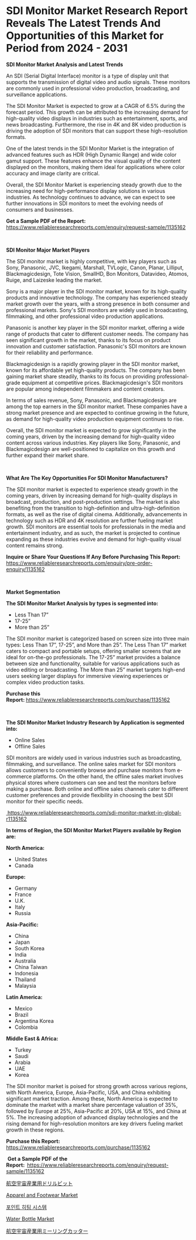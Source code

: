 <p><h1>SDI Monitor Market Research Report Reveals The Latest Trends And Opportunities of this Market for Period from 2024 - 2031</h1></p><p><strong>SDI Monitor Market Analysis and Latest Trends</strong></p>
<p><p>An SDI (Serial Digital Interface) monitor is a type of display unit that supports the transmission of digital video and audio signals. These monitors are commonly used in professional video production, broadcasting, and surveillance applications.</p><p>The SDI Monitor Market is expected to grow at a CAGR of 6.5% during the forecast period. This growth can be attributed to the increasing demand for high-quality video displays in industries such as entertainment, sports, and news broadcasting. Furthermore, the rise in 4K and 8K video production is driving the adoption of SDI monitors that can support these high-resolution formats.</p><p>One of the latest trends in the SDI Monitor Market is the integration of advanced features such as HDR (High Dynamic Range) and wide color gamut support. These features enhance the visual quality of the content displayed on the monitors, making them ideal for applications where color accuracy and image clarity are critical.</p><p>Overall, the SDI Monitor Market is experiencing steady growth due to the increasing need for high-performance display solutions in various industries. As technology continues to advance, we can expect to see further innovations in SDI monitors to meet the evolving needs of consumers and businesses.</p></p>
<p><strong>Get a Sample PDF of the Report:&nbsp;</strong> <a href="https://www.reliableresearchreports.com/enquiry/request-sample/1135162">https://www.reliableresearchreports.com/enquiry/request-sample/1135162</a></p>
<p>&nbsp;</p>
<p><strong>SDI Monitor Major Market Players</strong></p>
<p><p>The SDI monitor market is highly competitive, with key players such as Sony, Panasonic, JVC, Ikegami, Marshall, TVLogic, Canon, Planar, Lilliput, Blackmagicdesign, Tote Vision, SmallHD, Bon Monitors, Datavideo, Atomos, Ruige, and Laizeske leading the market.</p><p>Sony is a major player in the SDI monitor market, known for its high-quality products and innovative technology. The company has experienced steady market growth over the years, with a strong presence in both consumer and professional markets. Sony's SDI monitors are widely used in broadcasting, filmmaking, and other professional video production applications.</p><p>Panasonic is another key player in the SDI monitor market, offering a wide range of products that cater to different customer needs. The company has seen significant growth in the market, thanks to its focus on product innovation and customer satisfaction. Panasonic's SDI monitors are known for their reliability and performance.</p><p>Blackmagicdesign is a rapidly growing player in the SDI monitor market, known for its affordable yet high-quality products. The company has been gaining market share steadily, thanks to its focus on providing professional-grade equipment at competitive prices. Blackmagicdesign's SDI monitors are popular among independent filmmakers and content creators.</p><p>In terms of sales revenue, Sony, Panasonic, and Blackmagicdesign are among the top earners in the SDI monitor market. These companies have a strong market presence and are expected to continue growing in the future, as demand for high-quality video production equipment continues to rise.</p><p>Overall, the SDI monitor market is expected to grow significantly in the coming years, driven by the increasing demand for high-quality video content across various industries. Key players like Sony, Panasonic, and Blackmagicdesign are well-positioned to capitalize on this growth and further expand their market share.</p></p>
<p>&nbsp;</p>
<p><strong>What Are The Key Opportunities For SDI Monitor Manufacturers?</strong></p>
<p><p>The SDI monitor market is expected to experience steady growth in the coming years, driven by increasing demand for high-quality displays in broadcast, production, and post-production settings. The market is also benefiting from the transition to high-definition and ultra-high-definition formats, as well as the rise of digital cinema. Additionally, advancements in technology such as HDR and 4K resolution are further fueling market growth. SDI monitors are essential tools for professionals in the media and entertainment industry, and as such, the market is projected to continue expanding as these industries evolve and demand for high-quality visual content remains strong.</p></p>
<p><strong>Inquire or Share Your Questions If Any Before Purchasing This Report:</strong> <a href="https://www.reliableresearchreports.com/enquiry/pre-order-enquiry/1135162">https://www.reliableresearchreports.com/enquiry/pre-order-enquiry/1135162</a></p>
<p>&nbsp;</p>
<p><strong>Market Segmentation</strong></p>
<p><strong>The SDI Monitor Market Analysis by types is segmented into:</strong></p>
<p><ul><li>Less Than 17”</li><li>17-25”</li><li>More than 25”</li></ul></p>
<p><p>The SDI monitor market is categorized based on screen size into three main types: Less Than 17”, 17-25”, and More than 25”. The Less Than 17” market caters to compact and portable setups, offering smaller screens that are ideal for on-the-go professionals. The 17-25” market provides a balance between size and functionality, suitable for various applications such as video editing or broadcasting. The More than 25” market targets high-end users seeking larger displays for immersive viewing experiences or complex video production tasks.</p></p>
<p><strong>Purchase this Report:&nbsp;</strong><a href="https://www.reliableresearchreports.com/purchase/1135162">https://www.reliableresearchreports.com/purchase/1135162</a></p>
<p>&nbsp;</p>
<p><strong>The SDI Monitor Market Industry Research by Application is segmented into:</strong></p>
<p><ul><li>Online Sales</li><li>Offline Sales</li></ul></p>
<p><p>SDI monitors are widely used in various industries such as broadcasting, filmmaking, and surveillance. The online sales market for SDI monitors allows customers to conveniently browse and purchase monitors from e-commerce platforms. On the other hand, the offline sales market involves physical stores where customers can see and test the monitors before making a purchase. Both online and offline sales channels cater to different customer preferences and provide flexibility in choosing the best SDI monitor for their specific needs.</p></p>
<p><a href="https://www.reliableresearchreports.com/sdi-monitor-market-in-global-r1135162">&nbsp;https://www.reliableresearchreports.com/sdi-monitor-market-in-global-r1135162</a></p>
<p><strong>In terms of Region, the SDI Monitor Market Players available by Region are:</strong></p>
<p>
    <p> <strong> North America: </strong>
        <ul>
            <li>United States</li>
            <li>Canada</li>
        </ul>
        </p> 
    <p> <strong> Europe: </strong>
        <ul>
            <li>Germany</li>
            <li>France</li>
            <li>U.K.</li>
            <li>Italy</li>
            <li>Russia</li>
        </ul>
        </p> 
    <p> <strong> Asia-Pacific: </strong>
        <ul>
            <li>China</li>
            <li>Japan</li>
            <li>South Korea</li>
            <li>India</li>
            <li>Australia</li>
            <li>China Taiwan</li>
            <li>Indonesia</li>
            <li>Thailand</li>
            <li>Malaysia</li>
        </ul>
        </p> 
    <p> <strong> Latin America: </strong>
        <ul>
            <li>Mexico</li>
            <li>Brazil</li>
            <li>Argentina Korea</li>
            <li>Colombia</li>
        </ul>
        </p> 
    <p> <strong> Middle East & Africa: </strong>
        <ul>
            <li>Turkey</li>
            <li>Saudi</li>
            <li>Arabia</li>
            <li>UAE</li>
            <li>Korea</li>
        </ul>
    </p>
    </p>
<p><p>The SDI monitor market is poised for strong growth across various regions, with North America, Europe, Asia-Pacific, USA, and China exhibiting significant market traction. Among these, North America is expected to dominate the market with a market share percentage valuation of 35%, followed by Europe at 25%, Asia-Pacific at 20%, USA at 15%, and China at 5%. The increasing adoption of advanced display technologies and the rising demand for high-resolution monitors are key drivers fueling market growth in these regions.</p></p>
<p><strong>Purchase this Report: </strong><a href="https://www.reliableresearchreports.com/purchase/1135162">https://www.reliableresearchreports.com/purchase/1135162</a></p>
<p>&nbsp;<strong>Get a Sample PDF of the Report:&nbsp;&nbsp;</strong><a href="https://www.reliableresearchreports.com/enquiry/request-sample/1135162">https://www.reliableresearchreports.com/enquiry/request-sample/1135162</a></p>
<p><strong></strong></p>
<p><p><a href="https://github.com/xtkhtofdt934839/Market-Research-Report-List-2/blob/main/6552587140638.md">航空宇宙産業用ドリルビット</a></p><p><a href="https://github.com/AlysaLedner2023/Market-Research-Report-List-1/blob/main/apparel-and-footwear-market.md">Apparel and Footwear Market</a></p><p><a href="https://medium.com/@estelwisozk1/%EA%B8%80%EB%A1%9C%EB%B2%8C-%ED%8F%AC%EC%9D%B8%ED%8A%B8-%EB%82%9C%EB%B0%A9-%EC%8B%9C%EC%8A%A4%ED%85%9C-%EC%82%B0%EC%97%85-%EC%9C%A0%ED%98%95-%EC%9D%91%EC%9A%A9-%EC%8B%9C%EC%9E%A5-%EC%B0%B8%EA%B0%80%EC%9E%90-%EC%A7%80%EC%97%AD%EB%B3%84-%EC%84%B1%EC%9E%A5-%EB%B6%84%EC%84%9D-%EB%B0%8F-%EB%AF%B8%EB%9E%98-%EC%8B%9C%EB%82%98%EB%A6%AC%EC%98%A4-2024-2031-cfea72896475">포인트 히팅 시스템</a></p><p><a href="https://github.com/JermaineCrona2023/Market-Research-Report-List-1/blob/main/water-bottle-market.md">Water Bottle Market</a></p><p><a href="https://github.com/ddwcuskozol07187/Market-Research-Report-List-2/blob/main/6613273140639.md">航空宇宙産業用ミーリングカッター</a></p></p>